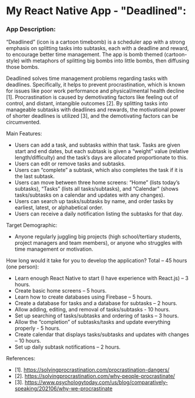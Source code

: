 # My React Native App - "Deadlined":

### App Description:

“Deadlined” (icon is a cartoon timebomb) is a scheduler app with a strong emphasis on splitting tasks into 
subtasks, each with a deadline and reward, to encourage better time management. The app is bomb themed 
(cartoon-style) with metaphors of splitting big bombs into little bombs, then diffusing those bombs.

Deadlined solves time management problems regarding tasks with deadlines. Specifically, it helps to prevent 
procrastination, which is known for issues like poor work performance and physical/mental health decline [1]. 
Procrastination is caused by demotivating factors like feeling out of control, and distant, intangible outcomes 
[2]. By splitting tasks into manageable subtasks with deadlines and rewards, the motivational power of shorter 
deadlines is utilized [3], and the demotivating factors can be circumvented.

Main Features:
- Users can add a task, and subtasks within that task. Tasks are given start and end dates, but each 
subtask is given a “weight” value (relative length/difficulty) and the task’s days are allocated 
proportionate to this.
- Users can edit or remove tasks and subtasks.
- Users can “complete” a subtask, which also completes the task if it is the last subtask.
- Users can move between three home screens: “Home” (lists today’s subtasks), “Tasks” (lists all 
tasks/subtasks), and “Calendar” (shows tasks/subtasks on a calendar and updates with any changes).
- Users can search up tasks/subtasks by name, and order tasks by earliest, latest, or alphabetical order. 
- Users can receive a daily notification listing the subtasks for that day.

Target Demographic:
- Anyone regularly juggling big projects (high school/tertiary students, project managers and team members), or 
anyone who struggles with time management or motivation.

How long would it take for you to develop the application?
Total – 45 hours (one person):
- Learn enough React Native to start (I have experience with React.js) – 3 hours.
- Create basic home screens – 5 hours.
- Learn how to create databases using Firebase – 5 hours.
- Create a database for tasks and a database for subtasks – 2 hours.
- Allow adding, editing, and removal of tasks/subtasks - 10 hours.
- Set up searching of tasks/subtasks and ordering of tasks – 3 hours.
- Allow the “completion” of subtasks/tasks and update everything properly - 5 hours.
- Create calendar that displays tasks/subtasks and updates with changes – 10 hours.
- Set up daily subtask notifications – 2 hours.

References:
- [1]. https://solvingprocrastination.com/procrastination-dangers/
- [2]. https://solvingprocrastination.com/why-people-procrastinate/
- [3]. https://www.psychologytoday.com/us/blog/comparatively-speaking/202106/why-we-procrastinate
